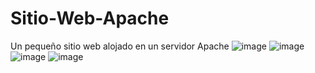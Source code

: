 # Sitio-Web-Apache
Un pequeño sitio web alojado en un servidor Apache
![image](https://github.com/user-attachments/assets/b4ee3f7e-24d8-407a-8ecc-8b69c515288c)
![image](https://github.com/user-attachments/assets/894c2db1-450b-43ee-9ccb-1e7ad75a2b94)
![image](https://github.com/user-attachments/assets/6949f49b-9845-4918-9977-a482a932c3d1)
![image](https://github.com/user-attachments/assets/4e238e91-f5e2-45d9-a85e-a874a22f8c0d)
